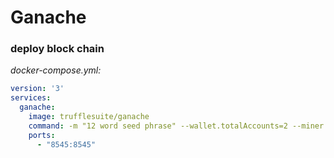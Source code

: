 # Ganache

### deploy block chain

_docker-compose.yml:_

```yaml
version: '3'
services:
  ganache:
    image: trufflesuite/ganache
    command: -m "12 word seed phrase" --wallet.totalAccounts=2 --miner.blockTime=1
    ports:
      - "8545:8545"
```
